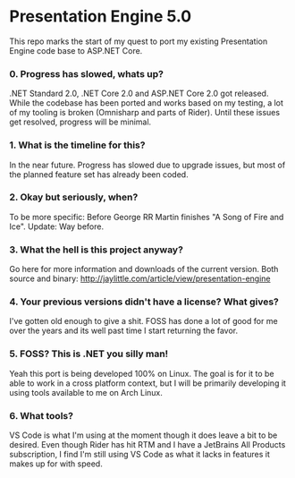 # Presentation Engine 5.0

This repo marks the start of my quest to port my existing Presentation Engine code base to ASP.NET Core.

### 0. Progress has slowed, whats up?

.NET Standard 2.0, .NET Core 2.0 and ASP.NET Core 2.0 got released. While the codebase has been ported and works based on my testing, a lot of my tooling is broken (Omnisharp and parts of Rider). Until these issues get resolved, progress will be minimal.

### 1. What is the timeline for this?

In the near future. Progress has slowed due to upgrade issues, but most of the planned feature set has already been coded.

### 2. Okay but seriously, when?

To be more specific: Before George RR Martin finishes "A Song of Fire and Ice". Update: Way before.

### 3. What the hell is this project anyway?

Go here for more information and downloads of the current version. Both source and binary: http://jaylittle.com/article/view/presentation-engine

### 4. Your previous versions didn't have a license? What gives?

I've gotten old enough to give a shit. FOSS has done a lot of good for me over the years and its well past time I start returning the favor.

### 5. FOSS? This is .NET you silly man!

Yeah this port is being developed 100% on Linux.  The goal is for it to be able to work in a cross platform context, but I will be primarily developing it using tools available to me on Arch Linux.

### 6. What tools?

VS Code is what I'm using at the moment though it does leave a bit to be desired.  Even though Rider has hit RTM and I have a JetBrains All Products subscription, I find I'm still using VS Code as what it lacks in features it makes up for with speed.
